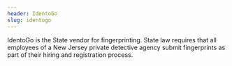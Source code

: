 ```yaml
---
header: IdentoGo
slug: identogo
---
```

I﻿dentoGo is the State vendor for fingerprinting. State law requires that all employees of a New Jersey private detective agency submit fingerprints as part of their hiring and registration process. 